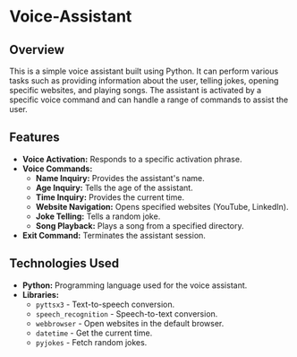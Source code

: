 # Voice-Assistant

## Overview

This is a simple voice assistant built using Python. It can perform various tasks such as providing information about the user, telling jokes, opening specific websites, and playing songs. The assistant is activated by a specific voice command and can handle a range of commands to assist the user.

## Features

- **Voice Activation:** Responds to a specific activation phrase.
- **Voice Commands:**
  - **Name Inquiry:** Provides the assistant's name.
  - **Age Inquiry:** Tells the age of the assistant.
  - **Time Inquiry:** Provides the current time.
  - **Website Navigation:** Opens specified websites (YouTube, LinkedIn).
  - **Joke Telling:** Tells a random joke.
  - **Song Playback:** Plays a song from a specified directory.
- **Exit Command:** Terminates the assistant session.

## Technologies Used

- **Python:** Programming language used for the voice assistant.
- **Libraries:**
  - `pyttsx3` - Text-to-speech conversion.
  - `speech_recognition` - Speech-to-text conversion.
  - `webbrowser` - Open websites in the default browser.
  - `datetime` - Get the current time.
  - `pyjokes` - Fetch random jokes.
